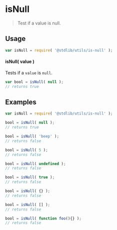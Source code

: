 # isNull

> Test if a value is null.

<!-- <usage> -->

## Usage

``` javascript
var isNull = require( '@stdlib/utils/is-null' );
```

#### isNull( value )

Tests if a `value` is `null`.

``` javascript
var bool = isNull( null );
// returns true
```

<!-- </usage> -->


<!-- <examples> -->

## Examples


``` javascript
var isNull = require( '@stdlib/utils/is-null' );

bool = isNull( null );
// returns true

bool = isNull( 'beep' );
// returns false

bool = isNull( 5 );
// returns false

bool = isNull( undefined );
// returns false

bool = isNull( true );
// returns false

bool = isNull( {} );
// returns false

bool = isNull( [] );
// returns false

bool = isNull( function foo(){} );
// returns false
```

<!-- </examples> -->


<!-- <links> -->

<!-- </links> -->
